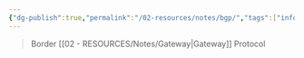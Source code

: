 ```yaml
---
{"dg-publish":true,"permalink":"/02-resources/notes/bgp/","tags":["informatik/netzwerk/protokoll"],"noteIcon":"","updated":"2025-10-29T12:59:03.916+01:00"}
---
```


>Border [[02 - RESOURCES/Notes/Gateway\|Gateway]] Protocol